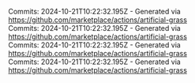 Commits: 2024-10-21T10:22:32.195Z - Generated via https://github.com/marketplace/actions/artificial-grass
<br>
Commits: 2024-10-21T10:22:32.195Z - Generated via https://github.com/marketplace/actions/artificial-grass
<br>
Commits: 2024-10-21T10:22:32.195Z - Generated via https://github.com/marketplace/actions/artificial-grass
<br>
Commits: 2024-10-21T10:22:32.195Z - Generated via https://github.com/marketplace/actions/artificial-grass
<br>
